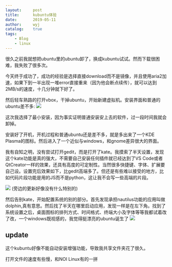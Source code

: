 ```yaml
---
layout:		post
title:		kubuntu体验
date:		2019-05-11
author:		wyj
catalog:	true
tags:
    - Blog
    - linux
---
```


很久之前我就想把ubuntu里的ubuntu卸了，换成kubuntu试试。然而下载很困难，我失败了很多次。

今天终于成功了，成功的经验是选择直接download而不是镜像，并且使用aria2加速，如果下到一半出现一堆error直接重来（因为他会断点续传），就可以达到2MB/s的速度，十几分钟就下好了。

然后轻车熟路的打开vbox，干掉ubuntu，开始新建虚拟机。安装界面和普通的ubuntu差不多:
![](https://i.loli.net/2019/05/11/5cd66a9a674d0.png)

这次我选择了最小安装，因为事实证明普通安装安上去的软件，过一段时间我就会卸掉。

安装好了开机，开机过程和普通ubuntu还是差不多，就是多出来了一个KDE Plasma的图标。然后进入了一个近似与windows，和gnome差异很大的界面。

我有自知之明，没有尝试打开gedit，而是打开了kate。我摸索了半天设置，发现这个kate功能是真的强大，不需要自己安装任何插件就已经达到了VS Code或者QtCreator一样的效果，还具有高度的可定制性。当然很多快捷键、字体、扩展要自己设。设置完后效果如下，比gedit高端多了。但还是有些难以接受的地方，比如代码片段功能是用的JS而不是python，这让我不会写一些高端的片段。

![](https://i.loli.net/2019/05/11/5cd66c8b3a10c.png
)
(旁边的更新好像没有什么特别的)

然后告别kate，开始配置系统的别的部分。首先发现承担nautilus功能的应用叫做dolphin,真有意思。然后找了半天在哪里启动应用，发现一样是在左下角。找到了系统设置之后，桌面图标的排列方式、时间格式、终端大小及字体等等我都试着改了改，一个windows既视感的，我觉得挺漂亮的ubuntu诞生了
![](https://i.loli.net/2019/05/11/5cd66f3c9ffe3.png
)

update
--
这个kubuntu好像不能自动安装增强功能，导致我共享文件夹花了很久。

打开文件的速度有些慢，和NOI Linux有的一拼
